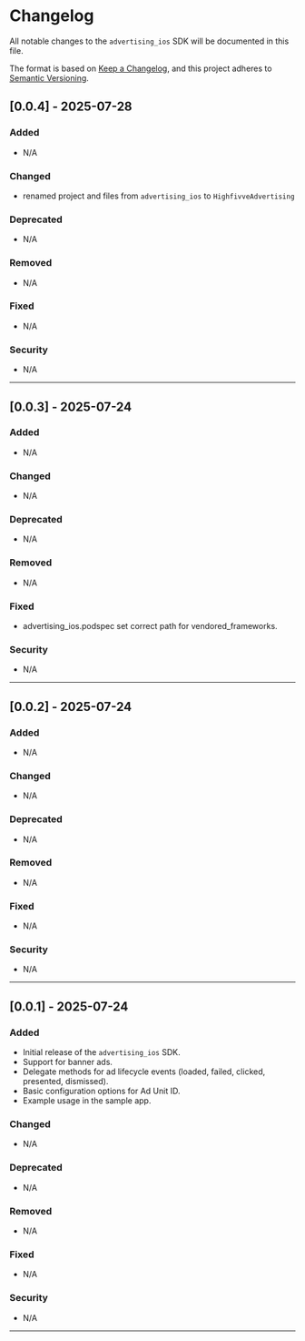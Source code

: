 # Changelog

All notable changes to the `advertising_ios` SDK will be documented in this file.

The format is based on [Keep a Changelog](https://keepachangelog.com/en/1.0.0/),
and this project adheres to [Semantic Versioning](https://semver.org/spec/v2.0.0.html).

## [0.0.4] - 2025-07-28

### Added

- N/A

### Changed

- renamed project and files from `advertising_ios` to `HighfivveAdvertising`

### Deprecated

- N/A

### Removed

- N/A

### Fixed

- N/A

### Security

- N/A

---

## [0.0.3] - 2025-07-24

### Added

- N/A

### Changed

- N/A

### Deprecated

- N/A

### Removed

- N/A

### Fixed

- advertising_ios.podspec set correct path for vendored_frameworks.

### Security

- N/A

---

## [0.0.2] - 2025-07-24

### Added

- N/A

### Changed

- N/A

### Deprecated

- N/A

### Removed

- N/A

### Fixed

- N/A

### Security

- N/A

---

## [0.0.1] - 2025-07-24

### Added

- Initial release of the `advertising_ios` SDK.
- Support for banner ads.
- Delegate methods for ad lifecycle events (loaded, failed, clicked, presented, dismissed).
- Basic configuration options for Ad Unit ID.
- Example usage in the sample app.

### Changed

- N/A

### Deprecated

- N/A

### Removed

- N/A

### Fixed

- N/A

### Security

- N/A

---